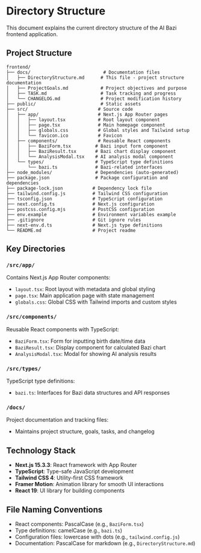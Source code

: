 # Directory Structure

This document explains the current directory structure of the AI Bazi frontend application.

## Project Structure

```
frontend/
├── docs/                           # Documentation files
│   ├── DirectoryStructure.md      # This file - project structure documentation
│   ├── ProjectGoals.md            # Project objectives and purpose
│   ├── TASK.md                    # Task tracking and progress
│   └── CHANGELOG.md               # Project modification history
├── public/                        # Static assets
├── src/                          # Source code
│   ├── app/                      # Next.js App Router pages
│   │   ├── layout.tsx            # Root layout component
│   │   ├── page.tsx              # Main homepage component
│   │   ├── globals.css           # Global styles and Tailwind setup
│   │   └── favicon.ico           # Favicon
│   ├── components/               # Reusable React components
│   │   ├── BaziForm.tsx         # Bazi input form component
│   │   ├── BaziResult.tsx       # Bazi chart display component
│   │   └── AnalysisModal.tsx    # AI analysis modal component
│   └── types/                   # TypeScript type definitions
│       └── bazi.ts              # Bazi-related interfaces
├── node_modules/                # Dependencies (auto-generated)
├── package.json                 # Package configuration and dependencies
├── package-lock.json           # Dependency lock file
├── tailwind.config.js          # Tailwind CSS configuration
├── tsconfig.json               # TypeScript configuration
├── next.config.ts              # Next.js configuration
├── postcss.config.mjs          # PostCSS configuration
├── env.example                 # Environment variables example
├── .gitignore                  # Git ignore rules
├── next-env.d.ts               # Next.js type definitions
└── README.md                   # Project readme
```

## Key Directories

### `/src/app/`
Contains Next.js App Router components:
- `layout.tsx`: Root layout with metadata and global styling
- `page.tsx`: Main application page with state management
- `globals.css`: Global CSS with Tailwind imports and custom styles

### `/src/components/`
Reusable React components with TypeScript:
- `BaziForm.tsx`: Form for inputting birth date/time data
- `BaziResult.tsx`: Display component for calculated Bazi chart
- `AnalysisModal.tsx`: Modal for showing AI analysis results

### `/src/types/`
TypeScript type definitions:
- `bazi.ts`: Interfaces for Bazi data structures and API responses

### `/docs/`
Project documentation and tracking files:
- Maintains project structure, goals, tasks, and changelog

## Technology Stack

- **Next.js 15.3.3**: React framework with App Router
- **TypeScript**: Type-safe JavaScript development
- **Tailwind CSS 4**: Utility-first CSS framework
- **Framer Motion**: Animation library for smooth UI interactions
- **React 19**: UI library for building components

## File Naming Conventions

- React components: PascalCase (e.g., `BaziForm.tsx`)
- Type definitions: camelCase (e.g., `bazi.ts`)
- Configuration files: lowercase with dots (e.g., `tailwind.config.js`)
- Documentation: PascalCase for markdown (e.g., `DirectoryStructure.md`) 